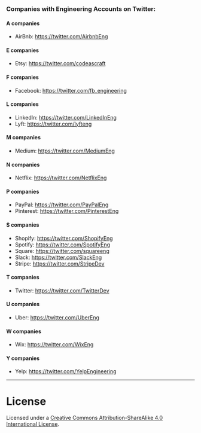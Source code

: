 ### Companies with Engineering Accounts on Twitter:

#### A companies
* AirBnb: https://twitter.com/AirbnbEng

#### E companies
* Etsy: https://twitter.com/codeascraft

#### F companies
* Facebook: https://twitter.com/fb_engineering

#### L companies
* LinkedIn: https://twitter.com/LinkedInEng
* Lyft: https://twitter.com/lyfteng

#### M companies
* Medium: https://twitter.com/MediumEng

#### N companies
* Netflix: https://twitter.com/NetflixEng

#### P companies
* PayPal: https://twitter.com/PayPalEng
* Pinterest: https://twitter.com/PinterestEng

#### S companies
* Shopify: https://twitter.com/ShopifyEng
* Spotify: https://twitter.com/SpotifyEng
* Square: https://twitter.com/squareeng
* Slack: https://twitter.com/SlackEng
* Stripe: https://twitter.com/StripeDev

#### T companies
* Twitter: https://twitter.com/TwitterDev

#### U companies
* Uber: https://twitter.com/UberEng

#### W companies
* Wix: https://twitter.com/WixEng

#### Y companies
* Yelp: https://twitter.com/YelpEngineering

----

# License

Licensed under a <a rel="license" href="https://creativecommons.org/licenses/by-sa/4.0/">Creative Commons Attribution-ShareAlike 4.0 International License</a>.
